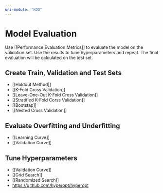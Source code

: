```yaml
---
uni-module: "KDD"
---
```


# Model Evaluation

Use [[Performance Evaluation Metrics]] to evaluate the model on the validation set. Use the results to tune hyperparameters and repeat. The final evaluation will be calculated on the test set.

## Create Train, Validation and Test Sets

- [[Holdout Method]]
- [[K-Fold Cross Validation]]
- [[Leave-One-Out K-Fold Cross Validation]]
- [[Stratified K-Fold Corss Validation]]
- [[Bootstap]]
- [[Nested Cross Validation]]

## Evaluate Overfitting and Underfitting

- [[Learning Curve]]
- [[Validation Curve]]

## Tune Hyperparameters

- [[Validation Curve]]
- [[Grid Search]]
- [[Randomized Search]]
- https://github.com/hyperopt/hyperopt
